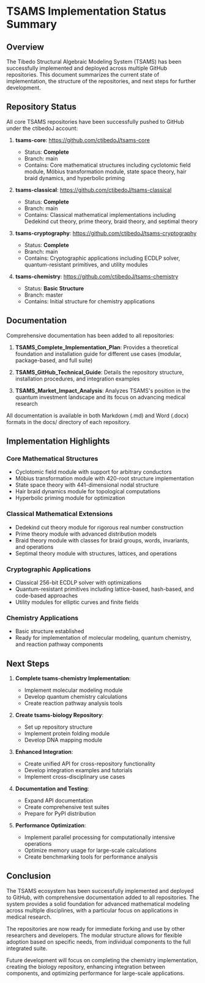 # TSAMS Implementation Status Summary

## Overview

The Tibedo Structural Algebraic Modeling System (TSAMS) has been successfully implemented and deployed across multiple GitHub repositories. This document summarizes the current state of implementation, the structure of the repositories, and next steps for further development.

## Repository Status

All core TSAMS repositories have been successfully pushed to GitHub under the ctibedoJ account:

1. **tsams-core**: https://github.com/ctibedoJ/tsams-core
   - Status: **Complete**
   - Branch: main
   - Contains: Core mathematical structures including cyclotomic field module, Möbius transformation module, state space theory, hair braid dynamics, and hyperbolic priming

2. **tsams-classical**: https://github.com/ctibedoJ/tsams-classical
   - Status: **Complete**
   - Branch: main
   - Contains: Classical mathematical implementations including Dedekind cut theory, prime theory, braid theory, and septimal theory

3. **tsams-cryptography**: https://github.com/ctibedoJ/tsams-cryptography
   - Status: **Complete**
   - Branch: main
   - Contains: Cryptographic applications including ECDLP solver, quantum-resistant primitives, and utility modules

4. **tsams-chemistry**: https://github.com/ctibedoJ/tsams-chemistry
   - Status: **Basic Structure**
   - Branch: master
   - Contains: Initial structure for chemistry applications

## Documentation

Comprehensive documentation has been added to all repositories:

1. **TSAMS_Complete_Implementation_Plan**: Provides a theoretical foundation and installation guide for different use cases (modular, package-based, and full suite)

2. **TSAMS_GitHub_Technical_Guide**: Details the repository structure, installation procedures, and integration examples

3. **TSAMS_Market_Impact_Analysis**: Analyzes TSAMS's position in the quantum investment landscape and its focus on advancing medical research

All documentation is available in both Markdown (.md) and Word (.docx) formats in the docs/ directory of each repository.

## Implementation Highlights

### Core Mathematical Structures
- Cyclotomic field module with support for arbitrary conductors
- Möbius transformation module with 420-root structure implementation
- State space theory with 441-dimensional nodal structure
- Hair braid dynamics module for topological computations
- Hyperbolic priming module for optimization

### Classical Mathematical Extensions
- Dedekind cut theory module for rigorous real number construction
- Prime theory module with advanced distribution models
- Braid theory module with classes for braid groups, words, invariants, and operations
- Septimal theory module with structures, lattices, and operations

### Cryptographic Applications
- Classical 256-bit ECDLP solver with optimizations
- Quantum-resistant primitives including lattice-based, hash-based, and code-based approaches
- Utility modules for elliptic curves and finite fields

### Chemistry Applications
- Basic structure established
- Ready for implementation of molecular modeling, quantum chemistry, and reaction pathway components

## Next Steps

1. **Complete tsams-chemistry Implementation**:
   - Implement molecular modeling module
   - Develop quantum chemistry calculations
   - Create reaction pathway analysis tools

2. **Create tsams-biology Repository**:
   - Set up repository structure
   - Implement protein folding module
   - Develop DNA mapping module

3. **Enhanced Integration**:
   - Create unified API for cross-repository functionality
   - Develop integration examples and tutorials
   - Implement cross-disciplinary use cases

4. **Documentation and Testing**:
   - Expand API documentation
   - Create comprehensive test suites
   - Prepare for PyPI distribution

5. **Performance Optimization**:
   - Implement parallel processing for computationally intensive operations
   - Optimize memory usage for large-scale calculations
   - Create benchmarking tools for performance analysis

## Conclusion

The TSAMS ecosystem has been successfully implemented and deployed to GitHub, with comprehensive documentation added to all repositories. The system provides a solid foundation for advanced mathematical modeling across multiple disciplines, with a particular focus on applications in medical research.

The repositories are now ready for immediate forking and use by other researchers and developers. The modular structure allows for flexible adoption based on specific needs, from individual components to the full integrated suite.

Future development will focus on completing the chemistry implementation, creating the biology repository, enhancing integration between components, and optimizing performance for large-scale applications.